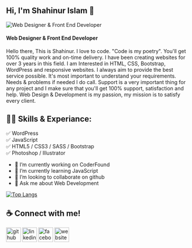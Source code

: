 ## Hi, I'm Shahinur Islam 👋 
![Web Designer & Front End Developer](https://t4.ftcdn.net/jpg/03/08/82/39/360_F_308823955_XTMT8TNKmOYnPEwmEmfnskgNqQv3hQE5.jpg)
#### Web Designer & Front End Developer

Hello there, This is Shahinur. I love to code. "Code is my poetry". You'll get 100% quality work and on-time delivery. I have been creating websites for over 3 years in this field. I am Interested in HTML, CSS, Bootstrap, WordPress and responsive websites. I always aim to provide the best service possible. It's most important to understand your requirements. Needs & problems if needed I do call. Support is a very important thing for any project and I make sure that you'll get 100% support, satisfaction and help. Web Design & Development is my passion, my mission is to satisfy every client.

## 👨‍💻 Skills & Experiance:
✅ WordPress <br/>
✅ JavaScript <br/>
✅ HTML5 / CSS3 / SASS / Bootstrap <br/>
✅ Photoshop / Illustrator <br/>

- 🔭 I’m currently working on CoderFound 
- 🌱 I’m currently learning JavaScript 
- 👯 I’m looking to collaborate on github 
- 💬 Ask me about Web Development

[![Top Langs](https://github-readme-stats.vercel.app/api/top-langs/?username=Shahinur-Webdev)](https://github.com/anuraghazra/github-readme-stats)

## ☕ Connect with me!
[<img src='https://cdn.jsdelivr.net/npm/simple-icons@3.0.1/icons/github.svg' alt='github' height='40'>](https://github.com/Shahinur-Webdev)  [<img src='https://cdn.jsdelivr.net/npm/simple-icons@3.0.1/icons/linkedin.svg' alt='linkedin' height='40'>](https://www.linkedin.com/in/ShahinurWebdev/)  [<img src='https://cdn.jsdelivr.net/npm/simple-icons@3.0.1/icons/facebook.svg' alt='facebook' height='40'>](https://www.facebook.com/ShahinurWebdev)  [<img src='https://cdn.jsdelivr.net/npm/simple-icons@3.0.1/icons/icloud.svg' alt='website' height='40'>](shahinurwebdev.me)  




